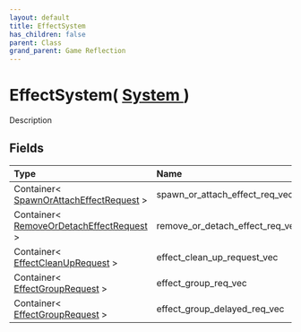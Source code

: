 ```yaml
---
layout: default
title: EffectSystem
has_children: false
parent: Class
grand_parent: Game Reflection
---
```

# EffectSystem( [ System ](/riftbreaker-wiki/docs/game-reflection/classes/system/) )
Description 

## Fields

| Type | Name |
|:----------|:--------------|
| Container< [SpawnOrAttachEffectRequest](/riftbreaker-wiki/docs/game-reflection/classes/spawn_or_attach_effect_request/) > | spawn_or_attach_effect_req_vec |
| Container< [RemoveOrDetachEffectRequest](/riftbreaker-wiki/docs/game-reflection/classes/remove_or_detach_effect_request/) > | remove_or_detach_effect_req_vec |
| Container< [EffectCleanUpRequest](/riftbreaker-wiki/docs/game-reflection/classes/effect_clean_up_request/) > | effect_clean_up_request_vec |
| Container< [EffectGroupRequest](/riftbreaker-wiki/docs/game-reflection/classes/effect_group_request/) > | effect_group_req_vec |
| Container< [EffectGroupRequest](/riftbreaker-wiki/docs/game-reflection/classes/effect_group_request/) > | effect_group_delayed_req_vec |

